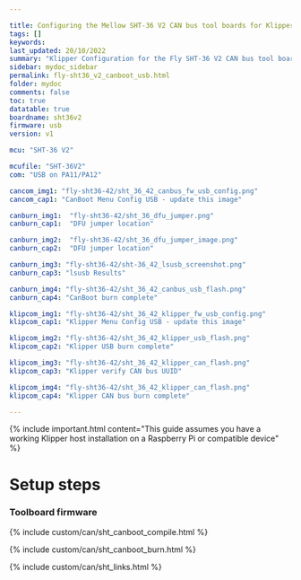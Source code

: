 ```yaml
---

title: Configuring the Mellow SHT-36 V2 CAN bus tool boards for Klipper on USB
tags: []
keywords: 
last_updated: 20/10/2022
summary: "Klipper Configuration for the Fly SHT-36 V2 CAN bus tool board on USB"
sidebar: mydoc_sidebar
permalink: fly-sht36_v2_canboot_usb.html
folder: mydoc
comments: false
toc: true
datatable: true
boardname: sht36v2
firmware: usb
version: v1

mcu: "SHT-36 V2"

mcufile: "SHT-36V2"
com: "USB on PA11/PA12"

cancom_img1: "fly-sht36-42/sht_36_42_canbus_fw_usb_config.png"
cancom_cap1: "CanBoot Menu Config USB - update this image"

canburn_img1:  "fly-sht36-42/sht_36_dfu_jumper.png"
canburn_cap1:  "DFU jumper location" 

canburn_img2:  "fly-sht36-42/sht_36_dfu_jumper_image.png"
canburn_cap2:  "DFU jumper location"

canburn_img3: "fly-sht36-42/sht-36_42_lsusb_screenshot.png"
canburn_cap3: "lsusb Results"

canburn_img4: "fly-sht36-42/sht_36_42_canbus_usb_flash.png"
canburn_cap4: "CanBoot burn complete"

klipcom_img1: "fly-sht36-42/sht_36_42_klipper_fw_usb_config.png"
klipcom_cap1: "Klipper Menu Config USB - update this image"

klipcom_img2: "fly-sht36-42/sht_36_42_klipper_usb_flash.png"
klipcom_cap2: "Klipper USB burn complete"

klipcom_img3: "fly-sht36-42/sht_36_42_klipper_can_flash.png"
klipcom_cap3: "Klipper verify CAN bus UUID"

klipcom_img4: "fly-sht36-42/sht_36_42_klipper_can_flash.png"
klipcom_cap4: "Klipper CAN bus burn complete"

---
```


{% include important.html content="This guide assumes you have a working Klipper host installation on a Raspberry Pi or compatible device" %}


# Setup steps

### Toolboard firmware

{% include custom/can/sht_canboot_compile.html %}

{% include custom/can/sht_canboot_burn.html %}

{% include custom/can/sht_links.html %}

